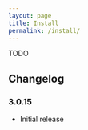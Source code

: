 ```yaml
---
layout: page
title: Install
permalink: /install/
---
```


TODO

## Changelog

### 3.0.15
- Initial release